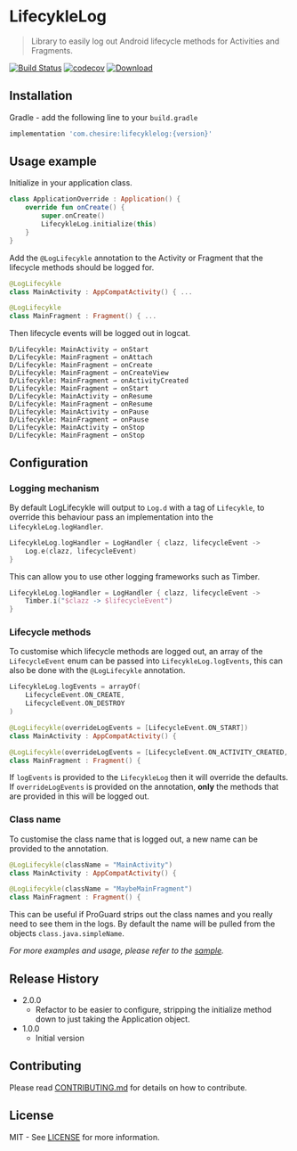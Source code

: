 # LifecykleLog  

> Library to easily log out Android lifecycle methods for Activities and Fragments.

[![Build Status](https://app.bitrise.io/app/fafeb502b668e0c5/status.svg?token=AqJ-aneNiSWPCyEgIdaqpA&branch=master)](https://app.bitrise.io/app/fafeb502b668e0c5)
[![codecov](https://codecov.io/gh/Chesire/LifecykleLog/branch/master/graph/badge.svg)](https://codecov.io/gh/Chesire/LifecykleLog)
[![Download](https://api.bintray.com/packages/chesire/LifecykleLog/lifecyklelog/images/download.svg) ](https://bintray.com/chesire/LifecykleLog/lifecyklelog/_latestVersion)

## Installation

Gradle - add the following line to your `build.gradle`

```groovy
implementation 'com.chesire:lifecyklelog:{version}'
```

## Usage example

Initialize in your application class.

```kotlin
class ApplicationOverride : Application() {
    override fun onCreate() {
        super.onCreate()
        LifecykleLog.initialize(this)
    }
}
```

Add the `@LogLifecykle` annotation to the Activity or Fragment that the lifecycle methods should be logged for.

```kotlin
@LogLifecykle
class MainActivity : AppCompatActivity() { ...

@LogLifecykle
class MainFragment : Fragment() { ...
```

Then lifecycle events will be logged out in logcat.

```
D/Lifecykle: MainActivity ⇀ onStart
D/Lifecykle: MainFragment ⇀ onAttach
D/Lifecykle: MainFragment ⇀ onCreate
D/Lifecykle: MainFragment ⇀ onCreateView
D/Lifecykle: MainFragment ⇀ onActivityCreated
D/Lifecykle: MainFragment ⇀ onStart
D/Lifecykle: MainActivity ⇀ onResume
D/Lifecykle: MainFragment ⇀ onResume
D/Lifecykle: MainActivity ⇀ onPause
D/Lifecykle: MainFragment ⇀ onPause
D/Lifecykle: MainActivity ⇀ onStop
D/Lifecykle: MainFragment ⇀ onStop
```

## Configuration

### Logging mechanism
By default LogLifecykle will output to `Log.d` with a tag of `Lifecykle`, to override this behaviour pass an implementation into the `LifecykleLog.logHandler`.

```kotlin
LifecykleLog.logHandler = LogHandler { clazz, lifecycleEvent ->
    Log.e(clazz, lifecycleEvent) 
}
```

This can allow you to use other logging frameworks such as Timber.

```kotlin
LifecykleLog.logHandler = LogHandler { clazz, lifecycleEvent ->
    Timber.i("$clazz -> $lifecycleEvent")
}
```

### Lifecycle methods
To customise which lifecycle methods are logged out, an array of the `LifecycleEvent` enum can be passed into  `LifecykleLog.logEvents`, this can also be done with the `@LogLifecykle` annotation.

```kotlin
LifecykleLog.logEvents = arrayOf(
    LifecycleEvent.ON_CREATE, 
    LifecycleEvent.ON_DESTROY
)

@LogLifecykle(overrideLogEvents = [LifecycleEvent.ON_START])
class MainActivity : AppCompatActivity() {

@LogLifecykle(overrideLogEvents = [LifecycleEvent.ON_ACTIVITY_CREATED, LifecycleEvent.ON_ATTACH])
class MainFragment : Fragment() {
```
If `logEvents` is provided to the `LifecykleLog` then it will override the defaults.  
If `overrideLogEvents` is provided on the annotation, **only** the methods that are provided in this will be logged out.

### Class name
To customise the class name that is logged out, a new name can be provided to the annotation.

```kotlin
@LogLifecykle(className = "MainActivity")
class MainActivity : AppCompatActivity() {

@LogLifecykle(className = "MaybeMainFragment")
class MainFragment : Fragment() {
```

This can be useful if ProGuard strips out the class names and you really need to see them in the logs. By default the name will be pulled from the objects `class.java.simpleName`.

_For more examples and usage, please refer to the [sample](https://github.com/Chesire/LifecykleLog/tree/master/lifecyklelog-sample)._


## Release History

* 2.0.0
	* Refactor to be easier to configure, stripping the initialize method down to just taking the Application object.
* 1.0.0
    * Initial version


## Contributing
Please read [CONTRIBUTING.md](https://github.com/Chesire/LifecykleLog/blob/master/CONTRIBUTING.md) for details on how to contribute.


## License

MIT - See [LICENSE](https://github.com/Chesire/LifecykleLog/blob/master/LICENSE) for more information.
